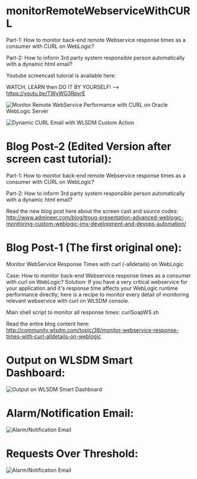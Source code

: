 # monitorRemoteWebserviceWithCURL

Part-1: How to monitor back-end remote Webservice response times as a consumer with CURL on WebLogic?

Part-2: How to inform 3rd party system responsible person automatically with a dynamic html email?

Youtube screencast tutorial is available here:

WATCH, LEARN then DO IT BY YOURSELF! --> https://youtu.be/TWvWG3RpvrE

![Monitor Remote WebService Performance with CURL on Oracle WebLogic Server](http://community.wlsdm.com/uploads/files/upload-6f3ef38b-f932-4d56-8c3f-2cef8689c12f.png)

![Dynamic CURL Email with WLSDM Custom Action](http://www.admineer.com/wp-content/uploads/2018/01/dynamic_3rdparty_email.png)


# Blog Post-2 (Edited Version after screen cast tutorial):

Part-1: How to monitor back-end remote Webservice response times as a consumer with CURL on WebLogic?

Part-2: How to inform 3rd party system responsible person automatically with a dynamic html email?

Read the new blog post here about the screen cast and source codes: http://www.admineer.com/blog/troug-presentation-advanced-weblogic-monitoring-custom-weblogic-jmx-development-and-devops-automation/


# Blog Post-1 (The first original one):

Monitor WebService Response Times with curl (-alldetails) on WebLogic

Case: How to monitor back-end Webservice response times as a consumer with curl on WebLogic?
Solution: If you have a very critical webservice for your application and it's response time affects your WebLogic runtime performance directly; here is a recipe to monitor every detail of monitoring relevant webservice with curl on WLSDM console.

Main shell script to monitor all response times: curlSoapWS.sh

Read the entire blog content here: http://community.wlsdm.com/topic/38/monitor-webservice-response-times-with-curl-alldetails-on-weblogic

# Output on WLSDM Smart Dashboard:

![Output on WLSDM Smart Dashboard](http://community.wlsdm.com/uploads/files/upload-03603241-acbb-4383-9b20-0828f55e1ce1.png)

# Alarm/Notification Email:

![Alarm/Notification Email](http://community.wlsdm.com/uploads/files/upload-7c0d6172-7bc1-4529-8327-cebcb3b52e49.png)

# Requests Over Threshold:

![Alarm/Notification Email](http://community.wlsdm.com/uploads/files/upload-dddd52be-20a1-4956-8ae5-db67c1d904b8.png)
